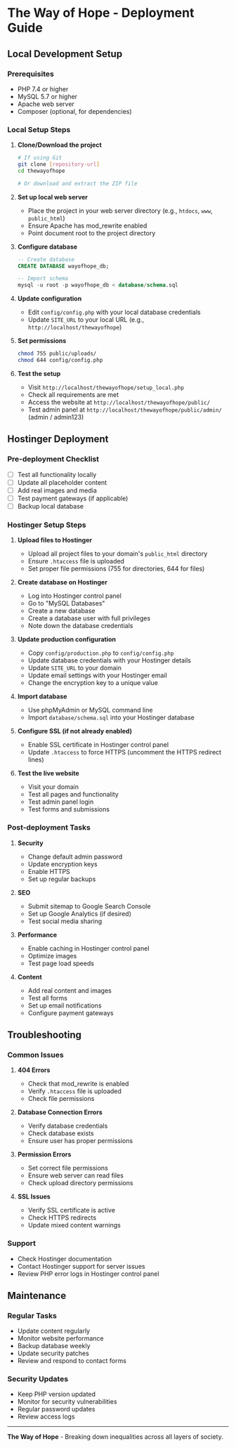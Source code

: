 # The Way of Hope - Deployment Guide

## Local Development Setup

### Prerequisites

- PHP 7.4 or higher
- MySQL 5.7 or higher
- Apache web server
- Composer (optional, for dependencies)

### Local Setup Steps

1. **Clone/Download the project**

   ```bash
   # If using Git
   git clone [repository-url]
   cd thewayofhope

   # Or download and extract the ZIP file
   ```

2. **Set up local web server**

   - Place the project in your web server directory (e.g., `htdocs`, `www`, `public_html`)
   - Ensure Apache has mod_rewrite enabled
   - Point document root to the project directory

3. **Configure database**

   ```sql
   -- Create database
   CREATE DATABASE wayofhope_db;

   -- Import schema
   mysql -u root -p wayofhope_db < database/schema.sql
   ```

4. **Update configuration**

   - Edit `config/config.php` with your local database credentials
   - Update `SITE_URL` to your local URL (e.g., `http://localhost/thewayofhope`)

5. **Set permissions**

   ```bash
   chmod 755 public/uploads/
   chmod 644 config/config.php
   ```

6. **Test the setup**
   - Visit `http://localhost/thewayofhope/setup_local.php`
   - Check all requirements are met
   - Access the website at `http://localhost/thewayofhope/public/`
   - Test admin panel at `http://localhost/thewayofhope/public/admin/` (admin / admin123)

## Hostinger Deployment

### Pre-deployment Checklist

- [ ] Test all functionality locally
- [ ] Update all placeholder content
- [ ] Add real images and media
- [ ] Test payment gateways (if applicable)
- [ ] Backup local database

### Hostinger Setup Steps

1. **Upload files to Hostinger**

   - Upload all project files to your domain's `public_html` directory
   - Ensure `.htaccess` file is uploaded
   - Set proper file permissions (755 for directories, 644 for files)

2. **Create database on Hostinger**

   - Log into Hostinger control panel
   - Go to "MySQL Databases"
   - Create a new database
   - Create a database user with full privileges
   - Note down the database credentials

3. **Update production configuration**

   - Copy `config/production.php` to `config/config.php`
   - Update database credentials with your Hostinger details
   - Update `SITE_URL` to your domain
   - Update email settings with your Hostinger email
   - Change the encryption key to a unique value

4. **Import database**

   - Use phpMyAdmin or MySQL command line
   - Import `database/schema.sql` into your Hostinger database

5. **Configure SSL (if not already enabled)**

   - Enable SSL certificate in Hostinger control panel
   - Update `.htaccess` to force HTTPS (uncomment the HTTPS redirect lines)

6. **Test the live website**
   - Visit your domain
   - Test all pages and functionality
   - Test admin panel login
   - Test forms and submissions

### Post-deployment Tasks

1. **Security**

   - Change default admin password
   - Update encryption keys
   - Enable HTTPS
   - Set up regular backups

2. **SEO**

   - Submit sitemap to Google Search Console
   - Set up Google Analytics (if desired)
   - Test social media sharing

3. **Performance**

   - Enable caching in Hostinger control panel
   - Optimize images
   - Test page load speeds

4. **Content**
   - Add real content and images
   - Test all forms
   - Set up email notifications
   - Configure payment gateways

## Troubleshooting

### Common Issues

1. **404 Errors**

   - Check that mod_rewrite is enabled
   - Verify `.htaccess` file is uploaded
   - Check file permissions

2. **Database Connection Errors**

   - Verify database credentials
   - Check database exists
   - Ensure user has proper permissions

3. **Permission Errors**

   - Set correct file permissions
   - Ensure web server can read files
   - Check upload directory permissions

4. **SSL Issues**
   - Verify SSL certificate is active
   - Check HTTPS redirects
   - Update mixed content warnings

### Support

- Check Hostinger documentation
- Contact Hostinger support for server issues
- Review PHP error logs in Hostinger control panel

## Maintenance

### Regular Tasks

- Update content regularly
- Monitor website performance
- Backup database weekly
- Update security patches
- Review and respond to contact forms

### Security Updates

- Keep PHP version updated
- Monitor for security vulnerabilities
- Regular password updates
- Review access logs

---

**The Way of Hope** - Breaking down inequalities across all layers of society.
